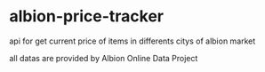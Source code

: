 # albion-price-tracker
api for get current price of items in differents citys of albion market

all datas are provided by Albion Online Data Project
